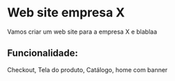 # Web site empresa X

Vamos criar um web site para a empresa X e blablaa


## Funcionalidade: 

Checkout, Tela do produto, Catálogo, home com banner